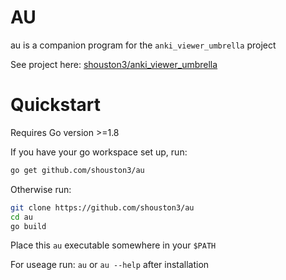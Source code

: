 # AU

au is a companion program for the `anki_viewer_umbrella` project

See project here: [shouston3/anki_viewer_umbrella](https://github.com/shouston3/anki_viewer_umbrella)

# Quickstart

Requires Go version >=1.8

If you have your go workspace set up, run:

```bash
go get github.com/shouston3/au
```

Otherwise run:

```bash
git clone https://github.com/shouston3/au
cd au
go build
```

Place this `au` executable somewhere in your `$PATH`

For useage run: `au` or `au --help` after installation
